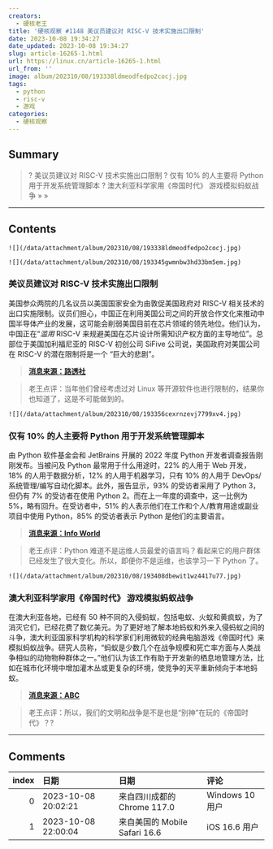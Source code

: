 ```yaml
---
creators:
  - 硬核老王
title: '硬核观察 #1148 美议员建议对 RISC-V 技术实施出口限制'
date: 2023-10-08 19:34:27
date_updated: 2023-10-08 19:34:27
slug: article-16265-1.html
url: https://linux.cn/article-16265-1.html
url_from: ''
image: album/202310/08/193338ldmeodfedpo2cocj.jpg
tags:
  - python
  - risc-v
  - 游戏
categories:
  - 硬核观察
---
```


## Summary

> ? 美议员建议对 RISC-V 技术实施出口限制
> ? 仅有 10% 的人主要将 Python 用于开发系统管理脚本
> ? 澳大利亚科学家用《帝国时代》 游戏模拟蚂蚁战争
> » 
> »

***

<!-- more -->

## Contents

`![](/data/attachment/album/202310/08/193338ldmeodfedpo2cocj.jpg)`

`![](/data/attachment/album/202310/08/193345gwmnbw3hd33bm5em.jpg)`

### 美议员建议对 RISC-V 技术实施出口限制

美国参众两院的几名议员以美国国家安全为由敦促美国政府对 RISC-V 相关技术的出口实施限制。议员们担心，中国正在利用美国公司之间的开放合作文化来推动中国半导体产业的发展，这可能会削弱美国目前在芯片领域的领先地位。他们认为，中国正在“*滥用* RISC-V 来规避美国在芯片设计所需知识产权方面的主导地位”。总部位于美国加利福尼亚的 RISC-V 初创公司 SiFive 公司说，美国政府对美国公司在 RISC-V 的潜在限制将是一个 “巨大的悲剧”。

> 
> **[消息来源：路透社](https://www.reuters.com/technology/us-china-tech-war-risc-v-chip-technology-emerges-new-battleground-2023-10-06/)**
> 
> 
> 

> 
> 老王点评：当年他们曾经考虑过对 Linux 等开源软件也进行限制的，结果你也知道了，这是不可能做到的。
> 
> 
> 

`![](/data/attachment/album/202310/08/193356cexrnzevj7799xv4.jpg)`

### 仅有 10% 的人主要将 Python 用于开发系统管理脚本

由 Python 软件基金会和 JetBrains 开展的 2022 年度 Python 开发者调查报告刚刚发布。当被问及 Python 最常用于什么用途时，22% 的人用于 Web 开发，18% 的人用于数据分析，12% 的人用于机器学习，只有 10% 的人用于 DevOps/系统管理/编写自动化脚本。此外，报告显示，93% 的受访者采用了 Python 3，但仍有 7% 的受访者在使用 Python 2。而在上一年度的调查中，这一比例为 5%，略有回升。在受访者中，51% 的人表示他们在工作和个人/教育用途或副业项目中使用 Python，85% 的受访者表示 Python 是他们的主要语言。

> 
> **[消息来源：Info World](https://www.infoworld.com/article/3707798/python-developers-wont-let-go-of-python-2.html)**
> 
> 
> 

> 
> 老王点评：Python 难道不是运维人员最爱的语言吗？看起来它的用户群体已经发生了很大变化。所以，即便你不是运维，也该学习一下 Python 了。
> 
> 
> 

`![](/data/attachment/album/202310/08/193408dbewit1wz4417u77.jpg)`

### 澳大利亚科学家用《帝国时代》 游戏模拟蚂蚁战争

在澳大利亚各地，已经有 50 种不同的入侵蚂蚁，包括电蚁、火蚁和黄疯蚁，为了消灭它们，已经花费了数亿美元。为了更好地了解本地蚂蚁和外来入侵蚂蚁之间的斗争，澳大利亚国家科学机构的科学家们利用微软的经典电脑游戏《帝国时代》来模拟蚂蚁战争。研究人员称，“蚂蚁是少数几个在战争规模和死亡率方面与人类战争相似的动物物种群体之一。”他们认为该工作有助于开发新的栖息地管理方法，比如在城市化环境中增加灌木丛或更复杂的环境，使竞争的天平重新倾向于本地蚂蚁。

> 
> **[消息来源：ABC](https://www.abc.net.au/news/rural/2023-10-03/age-of-empires-computer-game-ant-warfare-simulation-csiro-uwa/102923706)**
> 
> 
> 

> 
> 老王点评：所以，我们的文明和战争是不是也是“别神”在玩的《帝国时代》？?
> 
> 
>

***

## Comments

|   index | 日期                | 日期                                        | 评论                                                                                                |
|--------:|:--------------------|:--------------------------------------------|:----------------------------------------------------------------------------------------------------|
|       0 | 2023-10-08 20:02:21 | 来自四川成都的 Chrome 117.0|Windows 10 用户 | 美国要疯了，中国什么都自己搞一套，难是难了点。可这样也意味着他们将来要面对竞争啊？抢发展中国家市场~ |
|       1 | 2023-10-08 22:00:04 | 来自美国的 Mobile Safari 16.6|iOS 16.6 用户 | 这个议员明显属于啥也不懂的门外汉，政治口嗨罢了，不要过于高潮                                        |
